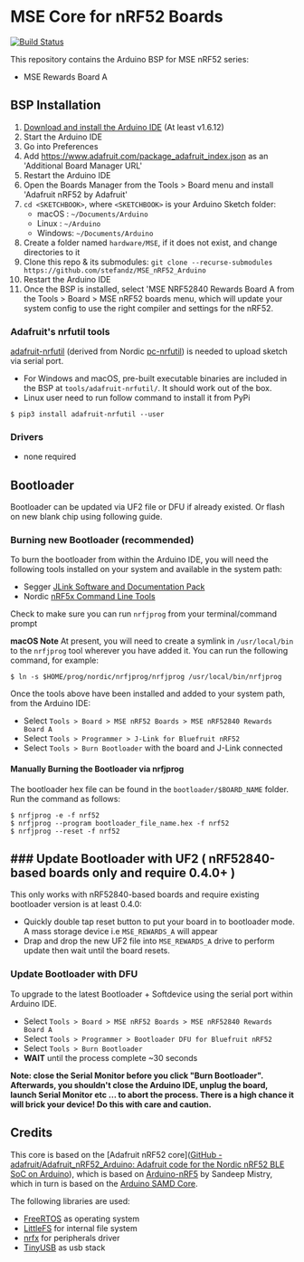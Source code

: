 # MSE Core for nRF52 Boards

[![Build Status](https://github.com/stefandz/MSE_nRF52_Arduino/workflows/Build/badge.svg)](https://github.com/stefandz/MSE_nRF52_Arduino/actions)

This repository contains the Arduino BSP for MSE nRF52 series:

- MSE Rewards Board A

## BSP Installation

1. [Download and install the Arduino IDE](https://www.arduino.cc/en/Main/Software) (At least v1.6.12)
2. Start the Arduino IDE
3. Go into Preferences
4. Add https://www.adafruit.com/package_adafruit_index.json as an 'Additional Board Manager URL'
5. Restart the Arduino IDE
6. Open the Boards Manager from the Tools > Board menu and install 'Adafruit nRF52 by Adafruit'
7. `cd <SKETCHBOOK>`, where `<SKETCHBOOK>` is your Arduino Sketch folder:
   * macOS  : `~/Documents/Arduino`
   * Linux  : `~/Arduino`
   * Windows: `~/Documents/Arduino`
8. Create a folder named `hardware/MSE`, if it does not exist, and change directories to it
9. Clone this repo & its submodules: `git clone --recurse-submodules https://github.com/stefandz/MSE_nRF52_Arduino`
10. Restart the Arduino IDE
11. Once the BSP is installed, select 'MSE NRF52840 Rewards Board A from the Tools > Board > MSE nRF52 boards menu, which will update your system config to use the right compiler and settings for the nRF52.

### Adafruit's nrfutil tools

[adafruit-nrfutil](https://github.com/adafruit/Adafruit_nRF52_nrfutil) (derived from Nordic [pc-nrfutil](https://github.com/NordicSemiconductor/pc-nrfutil)) is needed to upload sketch via serial port.

- For Windows and macOS, pre-built executable binaries are included in the BSP at `tools/adafruit-nrfutil/`. It should work out of the box.
- Linux user need to run follow command to install it from PyPi

```
$ pip3 install adafruit-nrfutil --user
```

### Drivers

- none required

## Bootloader

Bootloader can be updated via UF2 file or DFU if already existed. Or flash on new blank chip using following guide.

### Burning new Bootloader (recommended)

To burn the bootloader from within the Arduino IDE, you will need the following tools installed on your system and available in the system path:

- Segger [JLink Software and Documentation Pack](https://www.segger.com/downloads/jlink)
- Nordic [nRF5x Command Line Tools](https://www.nordicsemi.com/Software-and-Tools/Development-Tools/nRF-Command-Line-Tools)

Check to make sure you can run `nrfjprog` from your terminal/command prompt

**macOS Note** At present, you will need to create a symlink in `/usr/local/bin` to the
`nrfjprog` tool wherever you have added it. You can run the following command, for example:

```
$ ln -s $HOME/prog/nordic/nrfjprog/nrfjprog /usr/local/bin/nrfjprog
```

Once the tools above have been installed and added to your system path, from the Arduino IDE:

- Select `Tools > Board > MSE nRF52 Boards > MSE nRF52840 Rewards Board A`
- Select `Tools > Programmer > J-Link for Bluefruit nRF52`
- Select `Tools > Burn Bootloader` with the board and J-Link connected

#### Manually Burning the Bootloader via nrfjprog

The bootloader hex file can be found in the `bootloader/$BOARD_NAME`  folder. Run the command as follows:

```
$ nrfjprog -e -f nrf52
$ nrfjprog --program bootloader_file_name.hex -f nrf52
$ nrfjprog --reset -f nrf52
```

## ### Update Bootloader with UF2 ( nRF52840-based boards only and require 0.4.0+ )

This only works with nRF52840-based boards and require existing bootloader version is at least 0.4.0:

- Quickly double tap reset button to put your board in to bootloader mode. A mass storage device i.e `MSE_REWARDS_A` will appear
- Drap and drop the new UF2 file into `MSE_REWARDS_A` drive to perform update then wait until the board resets.

### Update Bootloader with DFU

To upgrade to the latest Bootloader + Softdevice using the serial port within Arduino IDE.

- Select `Tools > Board > MSE nRF52 Boards > MSE nRF52840 Rewards Board A`
- Select `Tools > Programmer > Bootloader DFU for Bluefruit nRF52`
- Select `Tools > Burn Bootloader`
- **WAIT** until the process complete ~30 seconds

**Note: close the Serial Monitor before you click "Burn Bootloader". Afterwards, you shouldn't close the Arduino IDE, unplug the board, launch Serial Monitor etc ... to abort the process. There is a high chance it will brick your device! Do this with care and caution.**

## Credits

This core is based on the [Adafruit nRF52 core]([GitHub - adafruit/Adafruit_nRF52_Arduino: Adafruit code for the Nordic nRF52 BLE SoC on Arduino](https://github.com/adafruit/Adafruit_nRF52_Arduino)), which is based on [Arduino-nRF5](https://github.com/sandeepmistry/arduino-nRF5) by Sandeep Mistry, which in turn is based on the [Arduino SAMD Core](https://github.com/arduino/ArduinoCore-samd).

The following libraries are used:

- [FreeRTOS](https://www.freertos.org/) as operating system
- [LittleFS](https://github.com/ARMmbed/littlefs) for internal file system
- [nrfx](https://github.com/NordicSemiconductor/nrfx) for peripherals driver
- [TinyUSB](https://github.com/hathach/tinyusb) as usb stack
